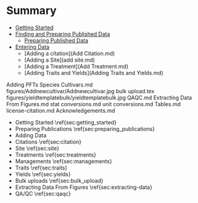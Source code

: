 # Summary

* [Getting Started](introduction.md)
* [Finding and Preparing Published Data](finding_data.md)
  * [Preparing Published Data](preparing_published_data.md)
* [Entering Data](Overview.md)
  * [Adding a citation](Add Citation.md)
  * [Adding a Site](add site.md)
  * [Adding a Treatment](Add Treatment.md)
  * [Adding Traits and Yields](Adding Traits and Yields.md)

Adding PFTs Species Cultivars.md
figures/Addnewcultivar/Addnewcultivar.jpg
bulk upload.tex
figures/yieldtemplatebulk/yieldtemplatebulk.jpg
QAQC.md
Extracting Data From Figures.md
stat conversions.md
unit conversions.md
Tables.md
license-citation.md
Acknowledgements.md


* Getting Started \ref{sec:getting_started}
* Preparing Publications \ref{sec:preparing_publications}
* Adding Data
 * Citations \ref{sec:citation}
 * Site \ref{sec:site}
 * Treatments \ref{sec:treatments}
 * Managements \ref{sec:managements}
 * Traits \ref{sec:traits}
 * Yields \ref{sec:yields}
* Bulk uploads \ref{sec:bulk_upload}
* Extracting Data From Figures \ref{sec:extracting-data}
* QA/QC \ref{sec:qaqc}